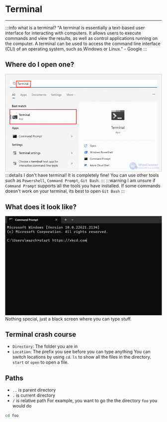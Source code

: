 # Terminal
---
:::info what is a terminal?
"A terminal is essentially a text-based user interface for interacting with computers. It allows users to execute commands and view the results, as well as control applications running on the computer. A terminal can be used to access the command line interface (CLI) of an operating system, such as Windows or Linux." - Google
:::

## Where do I open one?
![Terminal](../public/windows_terminal.webp)
:::details I don't have terminal!
It is completely fine! You can use other tools such as `Powershell`, `Command Prompt`, `Git Bash`. 
:::
:::warning
I am unsure if `Command Prompt` supports all the tools you have installed. If some commands doesn't work on your terminal, its best to open `Git Bash`
:::

## What does it look like?
![Active Terminal](../public/active_terminal.jpg)
Nothing special, just a black screen where you can type stuff.

## Terminal crash course
* `Directory`: The folder you are in
* `Location`: The prefix you see before you can type anything
You can switch locations by using `cd`. `ls` to show all the files in the directory. `start` or `open` to open a file. 

## Paths
* `..` is parent directory
* `.` is current directory
* `/` is relative path
For example, you want to go the the directory `foo` you would do
```bash
cd foo
```